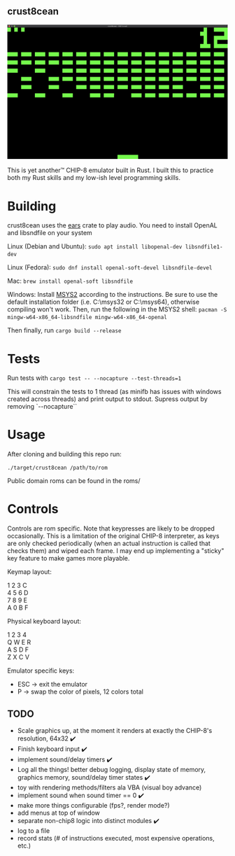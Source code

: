 ## crust8cean

![Screenshot](/screenshot_1.png?raw=true "The emulator running Brix'")

This is yet another™ CHIP-8 emulator built in Rust. I built this to practice both my Rust skills and my low-ish level programming skills. 

# Building
crust8cean uses the [ears](https://crates.io/crates/ears) crate to play audio. You need to install OpenAL and libsndfile on your system

Linux (Debian and Ubuntu):
```sudo apt install libopenal-dev libsndfile1-dev```

Linux (Fedora):
```sudo dnf install openal-soft-devel libsndfile-devel```

Mac:
```brew install openal-soft libsndfile```

Windows:
Install [MSYS2](http://www.msys2.org/) according to the instructions. Be sure to use the default installation folder (i.e. C:\msys32 or C:\msys64), otherwise compiling won't work. Then, run the following in the MSYS2 shell:
```pacman -S mingw-w64-x86_64-libsndfile mingw-w64-x86_64-openal```

Then finally, run 
```cargo build --release```

# Tests
Run tests with ```cargo test -- --nocapture --test-threads=1```

This will constrain the tests to 1 thread (as minifb has issues with windows created across threads) and 
print output to stdout. Supress output by removing `--nocapture``

# Usage

After cloning and building this repo run:
```
./target/crust8cean /path/to/rom
```

Public domain roms can be found in the roms/

# Controls

Controls are rom specific. Note that keypresses are likely to be dropped occasionally. This is a limitation of the original CHIP-8 interpreter, as keys are only checked periodically (when an actual instruction is called that checks them) and wiped each frame. I may end up implementing a "sticky" key feature to make games more playable. 

Keymap layout: 

1	2	3	C<br>
4	5	6	D<br>
7	8	9	E<br>
A	0	B	F<br>

Physical keyboard layout:

1	2	3	4<br>
Q	W	E	R<br>
A	S	D	F<br>
Z	X	C	V<br>

Emulator specific keys:
- ESC -> exit the emulator
- P -> swap the color of pixels, 12 colors total

## TODO
- Scale graphics up, at the moment it renders at exactly the CHIP-8's resolution, 64x32 ✔️
- Finish keyboard input ✔️
- implement sound/delay timers ✔️
- Log all the things! better debug logging, display state of memory, graphics memory, sound/delay timer states ✔️
- toy with rendering methods/filters ala VBA (visual boy advance)
- implement sound when sound timer == 0 ✔️
- make more things configurable (fps?, render mode?)
- add menus at top of window
- separate non-chip8 logic into distinct modules ✔️
- log to a file
- record stats (# of instructions executed, most expensive operations, etc.)
